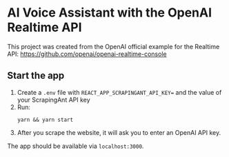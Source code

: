 # AI Voice Assistant with the OpenAI Realtime API

This project was created from the OpenAI official example for the Realtime API: https://github.com/openai/openai-realtime-console

## Start the app

1. Create a `.env` file with `REACT_APP_SCRAPINGANT_API_KEY=` and the value of your ScrapingAnt API key
2. Run:
   ```shell
   yarn && yarn start
   ```
3. After you scrape the website, it will ask you to enter an OpenAI API key.

The app should be available via `localhost:3000`.
